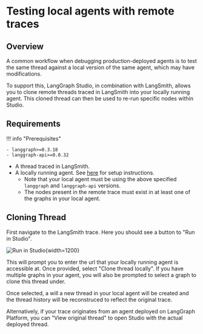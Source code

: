 # Testing local agents with remote traces

## Overview

A common workflow when debugging production-deployed agents is to test the same thread against a local version of the same agent, which may have modifications.

To support this, LangGraph Studio, in combination with LangSmith, allows you to clone remote threads traced in LangSmith into your locally running agent. This cloned thread can then be used to re-run specific nodes within Studio.

## Requirements

!!! info "Prerequisites"

    - langgraph>=0.3.18
    - langgraph-api>=0.0.32

- A thread traced in LangSmith.
- A locally running agent. See [here](../../how-tos/local-studio.md) for setup instructions.
  - Note that your local agent must be using the above specified `langgraph` and `langgraph-api` versions.
  - The nodes present in the remote trace must exist in at least one of the graphs in your local agent.

## Cloning Thread

First navigate to the LangSmith trace. Here you should see a button to "Run in Studio".

![Run in Studio](../img/run_in_studio.png){width=1200}

This will prompt you to enter the url that your locally running agent is accessible at. Once provided, select "Clone thread locally". If you have multiple graphs in your agent, you will also be prompted to select a graph to clone this thread under.

Once selected, a will a new thread in your local agent will be created and the thread history will be reconstruced to reflect the original trace.

Alternatively, if your trace originates from an agent deployed on LangGraph Platform, you can "View original thread" to open Studio with the actual deployed thread.
